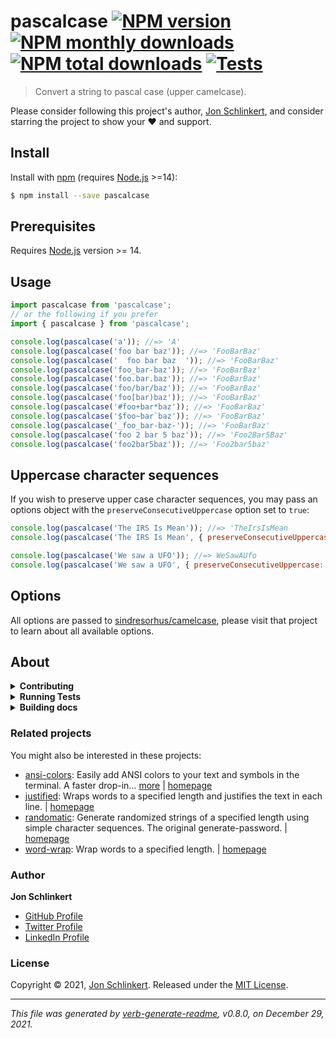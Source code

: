 # pascalcase [![NPM version](https://img.shields.io/npm/v/pascalcase.svg?style=flat)](https://www.npmjs.com/package/pascalcase) [![NPM monthly downloads](https://img.shields.io/npm/dm/pascalcase.svg?style=flat)](https://npmjs.org/package/pascalcase) [![NPM total downloads](https://img.shields.io/npm/dt/pascalcase.svg?style=flat)](https://npmjs.org/package/pascalcase)  [![Tests](https://github.com/jonschlinkert/pascalcase/actions/workflows/main.yml/badge.svg)](https://github.com/jonschlinkert/pascalcase/actions/workflows/main.yml)

> Convert a string to pascal case (upper camelcase).

Please consider following this project's author, [Jon Schlinkert](https://github.com/jonschlinkert), and consider starring the project to show your :heart: and support.

## Install

Install with [npm](https://www.npmjs.com/) (requires [Node.js](https://nodejs.org/en/) >=14):

```sh
$ npm install --save pascalcase
```

## Prerequisites

Requires [Node.js](https://nodejs.org/en/) version >= 14.

## Usage

```js
import pascalcase from 'pascalcase';
// or the following if you prefer
import { pascalcase } from 'pascalcase';

console.log(pascalcase('a')); //=> 'A'
console.log(pascalcase('foo bar baz')); //=> 'FooBarBaz'
console.log(pascalcase('  foo bar baz  ')); //=> 'FooBarBaz'
console.log(pascalcase('foo_bar-baz')); //=> 'FooBarBaz'
console.log(pascalcase('foo.bar.baz')); //=> 'FooBarBaz'
console.log(pascalcase('foo/bar/baz')); //=> 'FooBarBaz'
console.log(pascalcase('foo[bar)baz')); //=> 'FooBarBaz'
console.log(pascalcase('#foo+bar*baz')); //=> 'FooBarBaz'
console.log(pascalcase('$foo~bar`baz')); //=> 'FooBarBaz'
console.log(pascalcase('_foo_bar-baz-')); //=> 'FooBarBaz'
console.log(pascalcase('foo 2 bar 5 baz')); //=> 'Foo2Bar5Baz'
console.log(pascalcase('foo2bar5baz')); //=> 'Foo2bar5baz'
```

## Uppercase character sequences

If you wish to preserve upper case character sequences, you may pass an options object with the `preserveConsecutiveUppercase` option set to `true`:

```js
console.log(pascalcase('The IRS Is Mean')); //=> 'TheIrsIsMean
console.log(pascalcase('The IRS Is Mean', { preserveConsecutiveUppercase: true })); //=> TheIRSIsMean

console.log(pascalcase('We saw a UFO')); //=> WeSawAUfo
console.log(pascalcase('We saw a UFO', { preserveConsecutiveUppercase: true })); //=> WeSawAUFO
```

## Options

All options are passed to [sindresorhus/camelcase](https://github.com/sindresorhus/camelcase), please visit that project to learn about all available options.

## About

<details>
<summary><strong>Contributing</strong></summary>

Pull requests and stars are always welcome. For bugs and feature requests, [please create an issue](../../issues/new).

</details>

<details>
<summary><strong>Running Tests</strong></summary>

Running and reviewing unit tests is a great way to get familiarized with a library and its API. You can install dependencies and run tests with the following command:

```sh
$ npm install && npm test
```

</details>

<details>
<summary><strong>Building docs</strong></summary>

_(This project's readme.md is generated by [verb](https://github.com/verbose/verb-generate-readme), please don't edit the readme directly. Any changes to the readme must be made in the [.verb.md](.verb.md) readme template.)_

To generate the readme, run the following command:

```sh
$ npm install -g verbose/verb#dev verb-generate-readme && verb
```

</details>

### Related projects

You might also be interested in these projects:

* [ansi-colors](https://www.npmjs.com/package/ansi-colors): Easily add ANSI colors to your text and symbols in the terminal. A faster drop-in… [more](https://github.com/doowb/ansi-colors) | [homepage](https://github.com/doowb/ansi-colors "Easily add ANSI colors to your text and symbols in the terminal. A faster drop-in replacement for chalk, kleur and turbocolor (without the dependencies and rendering bugs).")
* [justified](https://www.npmjs.com/package/justified): Wraps words to a specified length and justifies the text in each line. | [homepage](https://github.com/jonschlinkert/justified "Wraps words to a specified length and justifies the text in each line.")
* [randomatic](https://www.npmjs.com/package/randomatic): Generate randomized strings of a specified length using simple character sequences. The original generate-password. | [homepage](https://github.com/jonschlinkert/randomatic "Generate randomized strings of a specified length using simple character sequences. The original generate-password.")
* [word-wrap](https://www.npmjs.com/package/word-wrap): Wrap words to a specified length. | [homepage](https://github.com/jonschlinkert/word-wrap "Wrap words to a specified length.")

### Author

**Jon Schlinkert**

* [GitHub Profile](https://github.com/jonschlinkert)
* [Twitter Profile](https://twitter.com/jonschlinkert)
* [LinkedIn Profile](https://linkedin.com/in/jonschlinkert)

### License

Copyright © 2021, [Jon Schlinkert](https://github.com/jonschlinkert).
Released under the [MIT License](LICENSE).

***

_This file was generated by [verb-generate-readme](https://github.com/verbose/verb-generate-readme), v0.8.0, on December 29, 2021._